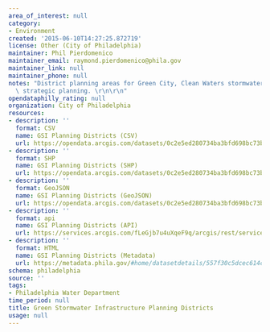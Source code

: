 ```yaml
---
area_of_interest: null
category:
- Environment
created: '2015-06-10T14:27:25.872719'
license: Other (City of Philadelphia)
maintainer: Phil Pierdomenico
maintainer_email: raymond.pierdomenico@phila.gov
maintainer_link: null
maintainer_phone: null
notes: "District planning areas for Green City, Clean Waters stormwater management\
  \ strategic planning. \r\n\r\n"
opendataphilly_rating: null
organization: City of Philadelphia
resources:
- description: ''
  format: CSV
  name: GSI Planning Districts (CSV)
  url: https://opendata.arcgis.com/datasets/0c2e5ed280734ba3bfd698bc73b4fa94_0.csv
- description: ''
  format: SHP
  name: GSI Planning Districts (SHP)
  url: https://opendata.arcgis.com/datasets/0c2e5ed280734ba3bfd698bc73b4fa94_0.zip
- description: ''
  format: GeoJSON
  name: GSI Planning Districts (GeoJSON)
  url: https://opendata.arcgis.com/datasets/0c2e5ed280734ba3bfd698bc73b4fa94_0.geojson
- description: ''
  format: api
  name: GSI Planning Districts (API)
  url: https://services.arcgis.com/fLeGjb7u4uXqeF9q/arcgis/rest/services/GSI_Planning_Districts/FeatureServer/0/query?outFields=*&where=1%3D1
- description: ''
  format: HTML
  name: GSI Planning Districts (Metadata)
  url: https://metadata.phila.gov/#home/datasetdetails/557f30c5dcec614c29ce8b6c/representationdetails/603500035a6419001b751794/
schema: philadelphia
source: ''
tags:
- Philadelphia Water Department
time_period: null
title: Green Stormwater Infrastructure Planning Districts
usage: null
---
```

